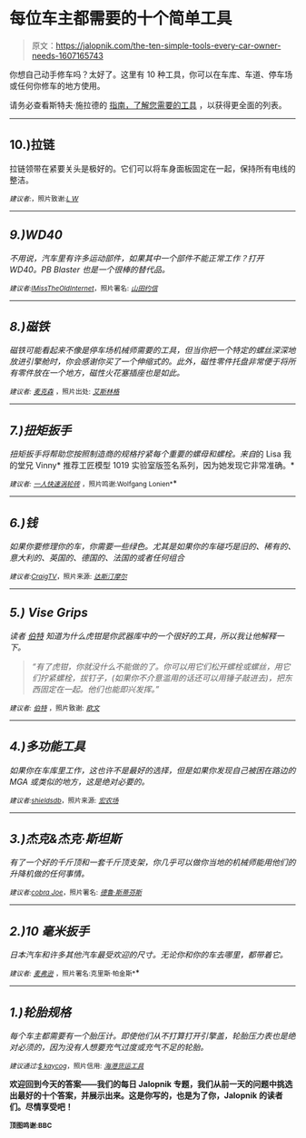 # 每位车主都需要的十个简单工具

> 原文：<https://jalopnik.com/the-ten-simple-tools-every-car-owner-needs-1607165743>

你想自己动手修车吗？太好了。这里有 10 种工具，你可以在车库、车道、停车场或任何你修车的地方使用。



请务必查看斯特夫·施拉德的 [指南，了解您需要的工具](https://jalopnik.com/the-most-useful-tools-for-an-inexperienced-car-mechanic-1524265371) ，以获得更全面的列表。

* * *

## 10.)拉链

拉链领带在紧要关头是极好的。它们可以将车身面板固定在一起，保持所有电线的整洁。

<small>*建议者:*</small>[<small></small>](http://jalopnik.com/bags-and-bags-o-zip-ties-you-can-even-use-them-to-hol-1606593800)*<small>*，照片致谢:*</small>[<small>*L W*</small>](https://www.flickr.com/photos/lwade/14267588180/in/photolist-nJM7TE-831K8x-9s1avi-5dsmPQ-j1T3j8-afcuXJ-8ASyD-76FXAK-7Q8QCu-a12y5o-7QPo9s-fY1JBv-2sjUeN-4qtszp-azugjr-azwVZU-azwWbw-g2hcQt-9cpQi8-pvt5S-4zWrdE-9e93pL-bWo4cE-2D3Ef8-9cGp2G-efhzMc-2kbwpX-8N96mV-efhAwn-5SjuP8-efokyS-efomru-8whcJ5-jJ4Jax-efokPy-af9GN8-8diKVa-gtpBdn-ELK6c-aztA12-azwfQL-aztAy2-aztzyk-bv1KS1-azthdK-7vLwxb-atHgBw-azC758-bcZb5r-dymQS1)*

* * *

## *9.)WD40*

*不用说，汽车里有许多运动部件，如果其中一个部件不能正常工作？打开 WD40。PB Blaster 也是一个很棒的替代品。*

*<small>*建议者:*</small>[<small>*IMissTheOldInternet*</small>](http://jalopnik.com/if-it-moves-and-it-shouldnt-apply-duct-tape-if-it-do-1606702856)<small>*，照片署名:*</small> [<small>*山田约信*</small>](https://www.flickr.com/photos/oceanyamaha/3015736627/in/photolist-5Aurr6-6kPpZH-6kTxZ1-6kPqkc-6kPp7e-PztXL-hx963w-5hGjfv-sYPem-7Fwi2n-dUXyJa-dV3Lm4-6kTxGj-6kPnZt-6kTyYd-nDqoSP-agnMWN-3wyyZH-ed7NVM-9i1rnY-6kTx8w-6kPoyi-auBHg9-n7FYmj-6kPoj2-n7uzr2-n7xhRT-7KhGfE-n7CyJB-aUnUr-anE3yZ-byjC4m-3XwvWq-5bn7M4-auz2R8-3ih2ob-CDD7e-aTDhRV-8QoQVr-56zBDP-6k7sZc-4FiSdj-8MWioi-nCRPfA-7RwV1x-8hmi9v-2y24Jb-8MVZ17-9EJzL2-dYyo1P)*

* * *

## *8.)磁铁*

*磁铁可能看起来不像是停车场机械师需要的工具，但当你把一个特定的螺丝深深地放进引擎舱时，你会感谢你买了一个伸缩式的。此外，磁性零件托盘非常便于将所有零件放在一个地方，磁性火花塞插座也是如此。*

*<small>*建议者:*</small> [<small>*麦克森*</small>](http://jalopnik.com/magnets-when-i-was-younger-i-did-everything-the-hard-1606624125) <small>*，照片出处:*</small> [<small>*艾斯林格*</small>](http://www.esslinger.com/telescoping-magnetic-pen-pickup-tool.aspx)*

* * *

## *7.)扭矩扳手*

*扭矩扳手将帮助您按照制造商的规格拧紧每个重要的螺母和螺栓。来自*的 Lisa 我的堂兄 Vinny* 推荐工匠模型 1019 实验室版签名系列，因为她发现它非常准确。*

*<small>*建议者:*</small> [<small>*一人快速涡轮砖*</small>](http://jalopnik.com/torque-wrench-and-breaker-bar-okay-thats-technically-1606586543) <small>*，照片鸣谢:Wolfgang Lonien*</small>*

* * *

## *6.)钱*

*如果你要修理你的车，你需要一些绿色。尤其是如果你的车碰巧是旧的、稀有的、意大利的、英国的、德国的、法国的或者任何组合*

*<small>*建议者:*</small>[<small>*CraigTV*</small>](http://jalopnik.com/podcast-subscription-to-car-talk-and-money-1606585258)<small>*，照片来源:*</small> [<small>*达斯汀摩尔*</small>](https://www.flickr.com/photos/jollyuk/1989719848/in/photolist-42PQoC-a2YSa6-bta55K-aFDjPB-aYWk56-aFATbM-aFAaK6-aFAQEv-62QVKf-bZvUDS-bta3kH-brd1K2-dTUAhR-QxcaH-5p8w8o-7jm7SP-dSZe91-8F5t1j-dUSc9a-a5SwX-biaRHp-68vjKV-68zxeQ-9C9vCS-aFAPtx-cMnty-9ZA9J6-9kJxyv-9uKMHb-b6MUJK-68zxij-aFDkRt-aFDet2-bDwJ11-5DfGXv-bmm93i-dK2oa7-55FLSR-8roJ5R-bf3Nge-bu6sBd-8usD9K-657VsP-aFDcrg-5XW3k4-6oVWp-bbeUhH-61LYTT-dSK3tm-9tUy9S)*

* * *

## *5.) Vise Grips*

*读者 [伯特](http://jalopnik.com/vise-grips-theres-not-much-you-cant-do-with-vise-grips-1606601910) 知道为什么虎钳是你武器库中的一个很好的工具，所以我让他解释一下。*

> *“有了虎钳，你就没什么不能做的了。你可以用它们松开螺栓或螺丝，用它们拧紧螺栓，拔钉子，(如果你不介意滥用的话还可以用锤子敲进去)，把东西固定在一起。他们也能即兴发挥。”*

*<small>*建议者:*</small> [<small>*伯特*</small>](http://jalopnik.com/vise-grips-theres-not-much-you-cant-do-with-vise-grips-1606601910) <small>*，照片致谢:*</small> [<small>*欧文*</small>](http://www.irwin.com/press-center/photo-gallery)*

* * *

## *4.)多功能工具*

*如果你在车库里工作，这也许不是最好的选择，但是如果你发现自己被困在路边的 MGA 或类似的地方，这是绝对必要的。*

*<small>*建议者:*</small>[<small>*shieldsdb*</small>](http://jalopnik.com/leatherman-or-some-variation-of-it-you-can-even-get-o-1606585789)<small>*，照片来源:*</small> [<small>*宏农场*</small>](https://www.flickr.com/photos/bugeyes/773033698/in/photolist-2biZZd-9g8bLg-c3A9x1-c3Aby5-c3Ae49-bWteK8-56TWmw-hfbjb-fr42Bi-4QogyS-dAQesf-9aXqae-8DNmMz-68Ford-2TuH8z-9aXpBi-PvDCX-nBayb1-dUVimA-4GnUkN-c1WHWd-7NvSRe-6FGZTj-7sAuUZ-anCSWx-7LawkD-eSbuRA-eSbuJC-eRYVcZ-eSbuxE-eSbniu-fgBjAo-fgBjEC-eSbums-fgB8fY-eSbuuQ-eRYVfz-eRZ3tp-Pv6GA-azgHkW-29eoKU-dPrr2D-dPrr5x-dPx4hw-dPrqZD-dPrqQe-2aDzxt-5j2e7A-csgYX-7WPVq4)*

* * *

## *3.)杰克&杰克·斯坦斯*

*有了一个好的千斤顶和一套千斤顶支架，你几乎可以做你当地的机械师能用他们的升降机做的任何事情。*

*<small>*建议者:*</small>[<small>*cobra Joe*</small>](http://jalopnik.com/jack-stands-and-if-the-budget-affords-it-get-a-floor-1606596893)<small>*，照片署名:*</small> [<small>*德鲁·斯蒂芬斯*</small>](https://www.flickr.com/photos/bugeyes/773033698/in/photolist-2biZZd-9g8bLg-c3A9x1-c3Aby5-c3Ae49-bWteK8-56TWmw-hfbjb-fr42Bi-4QogyS-dAQesf-9aXqae-8DNmMz-68Ford-2TuH8z-9aXpBi-PvDCX-nBayb1-dUVimA-4GnUkN-c1WHWd-7NvSRe-6FGZTj-7sAuUZ-anCSWx-7LawkD-eSbuRA-eSbuJC-eRYVcZ-eSbuxE-eSbniu-fgBjAo-fgBjEC-eSbums-fgB8fY-eSbuuQ-eRYVfz-eRZ3tp-Pv6GA-azgHkW-29eoKU-dPrr2D-dPrr5x-dPx4hw-dPrqZD-dPrqQe-2aDzxt-5j2e7A-csgYX-7WPVq4)*

* * *

## *2.)10 毫米扳手*

*日本汽车和许多其他汽车最受欢迎的尺寸。无论你和你的车去哪里，都带着它。*

*<small>*建议者:*</small> [<small>*麦弗逊*</small>](http://jalopnik.com/if-you-own-a-japanese-car-a-10mm-wrench-the-japanese-1606595981) <small>*，照片署名:克里斯·帕金斯*</small>*

* * *

## *1.)轮胎规格*

*每个车主都需要有一个胎压计。即使他们从不打算打开引擎盖，轮胎压力表也是绝对必须的，因为没有人想要充气过度或充气不足的轮胎。*

*<small>*建议通过:*</small>[<small>*$ kaycog*</small>](http://jalopnik.com/tire-gauge-1606584668)<small>*，照片信用:*</small> [<small>*海港货运工具*</small>](http://www.harborfreight.com/pencil-tire-gauge-92142.html)*

**欢迎回到今天的答案——我们的每日 Jalopnik 专题，我们从前一天的问题中挑选出最好的十个答案，并展示出来。这是你写的，也是为了你，Jalopnik 的读者们。尽情享受吧！**

**<small>顶图鸣谢:BBC</small>**